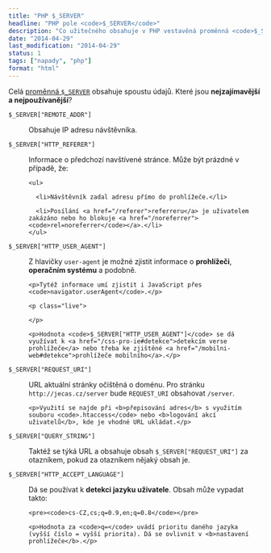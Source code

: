 ```yaml
---
title: "PHP $_SERVER"
headline: "PHP pole <code>$_SERVER</code>"
description: "Co užitečného obsahuje v PHP vestavěná proměnná <code>$_SERVER</code>."
date: "2014-04-29"
last_modification: "2014-04-29"
status: 1
tags: ["napady", "php"]
format: "html"
---
```


<p>Celá <a href="http://cz2.php.net/manual/en/reserved.variables.server.php">proměnná <code>$_SERVER</code></a> obsahuje spoustu údajů. Které jsou <b>nejzajímavější a nejpoužívanější</b>?</p>

<dl>

  <dt id="remote-addr"><code>$_SERVER["REMOTE_ADDR"]</code></dt>
  
  <dd>
    <p>Obsahuje IP adresu návštěvníka.</p>
  </dd>
  
  <dt id="http-referer"><code>$_SERVER["HTTP_REFERER"]</code></dt>
  
  <dd>
    <p>Informace o předchozí navštívené stránce. Může být prázdné v případě, že:</p>
    
    <ul>
      
      <li>Návštěvník zadal adresu přímo do prohlížeče.</li>
      
      <li>Posílání <a href="/referer">referreru</a> je uživatelem zakázáno nebo ho blokuje <a href="/noreferrer"><code>rel=noreferrer</code></a>.</li>
    </ul>
  </dd>  
  
  <dt id="http-user-agent"><code>$_SERVER["HTTP_USER_AGENT"]</code></dt>
  
  <dd>
    <p>Z hlavičky <code>user-agent</code> je možné zjistit informace o <b>prohlížeči</b>, <b>operačním systému</b> a podobně.</p>
    
    <p>Tytéž informace umí zjistit i JavaScript přes <code>navigator.userAgent</code>.</p>
    
    <p class="live">
<script>
  document.write(navigator.userAgent);
</script>
    </p>
    
    <p>Hodnota <code>$_SERVER["HTTP_USER_AGENT"]</code> se dá využívat k <a href="/css-pro-ie#detekce">detekcím verse prohlížeče</a> nebo třeba ke zjištěné <a href="/mobilni-web#detekce">prohlížeče mobilního</a>.</p>
  </dd>
  
  <dt id="request-uri"><code>$_SERVER["REQUEST_URI"]</code></dt>
  
  <dd>
    <p>URL aktuální stránky očištěná o doménu. Pro stránku <code>http://jecas.cz/server</code> bude <code>REQUEST_URI</code> obsahovat <code>/server</code>.</p>
    
    <p>Využití se najde při <b>přepisování adres</b> s využitím souboru <code>.htaccess</code> nebo <b>logování akcí uživatelů</b>, kde je vhodné URL ukládat.</p>
  </dd>
  
  <dt id="query-string"><code>$_SERVER["QUERY_STRING"]</code></dt>
  
  <dd>
    <p>Taktéž se týká URL a obsahuje obsah <code>$_SERVER["REQUEST_URI"]</code> za otazníkem, pokud za otazníkem nějaký obsah je.</p>
  </dd>
  
  <dt id="http-accept-language"><code>$_SERVER["HTTP_ACCEPT_LANGUAGE"]</code></dt>
  
  <dd>
    <p>Dá se používat k <b>detekci jazyku uživatele</b>. Obsah může vypadat takto:</p>
    
    <pre><code>cs-CZ,cs;q=0.9,en;q=0.8</code></pre>
    
    <p>Hodnota za <code>q=</code> uvádí prioritu daného jazyka (vyšší číslo = vyšší priorita). Dá se ovlivnit v <b>nastavení prohlížeče</b>.</p>
  </dd>
</dl>